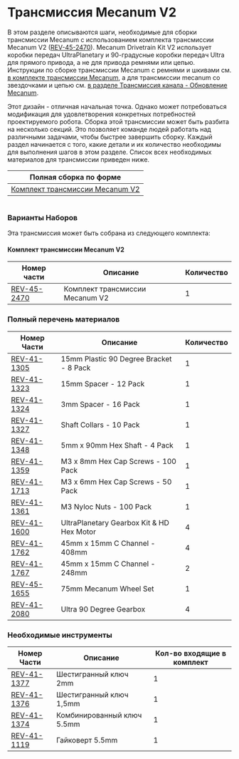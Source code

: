 # Трансмиссия Mecanum V2

В этом разделе описываются шаги, необходимые для сборки трансмиссии Mecanum с использованием комплекта трансмиссии Mecanum V2 ([REV-45-2470](https://www.revrobotics.com/rev-45-2470/)). Mecanum Drivetrain Kit V2 использует коробки передач UltraPlanetary и 90-градусные коробки передач Ultra для прямого привода, а не для привода ремнями или цепью. Инструкции по сборке трансмиссии Mecanum с ремнями и шкивами см.[ в комплекте трансмиссии Mecanum](broken-reference), а для трансмиссии mecanum со звездочками и цепью см. [в разделе Трансмиссия канала - Обновление Mecanum](broken-reference).

Этот дизайн - отличная начальная точка. Однако может потребоваться модификация для удовлетворения конкретных потребностей проектируемого робота. Сборка этой трансмиссии может быть разбита на несколько секций. Это позволяет команде людей работать над различными задачами, чтобы быстрее завершить сборку. Каждый раздел начинается с того, какие детали и их количество необходимы для выполнения шагов в этом разделе. Список всех необходимых материалов для трансмиссии приведен ниже.

|                                                                                       Полная сборка по форме                                                                                       |
| :------------------------------------------------------------------------------------------------------------------------------------------------------------------------------------------------: |
| [Комплект трансмиссии Mecanum V2](https://cad.onshape.com/documents/fe4ddc04acb2fe07e7615d35/w/99b93940e1575fb04acb47d4/e/f34759ef6ea954e463811068?renderMode=0\&uiState=63332124bf3b523d61ddca27) |

<figure><img src="https://2589213514-files.gitbook.io/~/files/v0/b/gitbook-x-prod.appspot.com/o/spaces%2FH9K1InCLC1ZxIkdPJt31%2Fuploads%2FbdtVvgeLS9UgQypbNydF%2Fimage9.png?alt=media&#x26;token=b1043316-a3d6-4c4b-b59c-82c0ddb45caf" alt=""><figcaption></figcaption></figure>

### Варианты Наборов

Эта трансмиссия может быть собрана из следующего комплекта:

#### Комплект трансмиссии Mecanum V2&#x20;

| Номер части                                             | Описание                        | Количество |
| ------------------------------------------------------- | ------------------------------- | ---------- |
| [REV-45-2470](https://www.revrobotics.com/rev-45-2470/) | Комплект трансмиссии Mecanum V2 | 1          |

### Полный перечень материалов

| Номер Части                                                       | Описание                                  | Количество |
| ----------------------------------------------------------------- | ----------------------------------------- | ---------- |
| [REV-41-1305](https://www.revrobotics.com/15mm-Plastic-Brackets/) | 15mm Plastic 90 Degree Bracket - 8 Pack   | 1          |
| [REV-41-1323](https://www.revrobotics.com/5mm-Hex-Spacers/)       | 15mm Spacer - 12 Pack                     | 1          |
| [REV-41-1324](https://www.revrobotics.com/5mm-Hex-Spacers/)       | 3mm Spacer - 16 Pack                      | 1          |
| [REV-41-1327](https://www.revrobotics.com/rev-41-1327-pk10/)      | Shaft Collars - 10 Pack                   | 1          |
| [REV-41-1348](https://www.revrobotics.com/5mm-Hex-Shafts/)        | 5mm x 90mm Hex Shaft - 4 Pack             | 1          |
| [REV-41-1359](https://www.revrobotics.com/M3-Hex-Cap-Screws/)     | M3 x 8mm Hex Cap Screws - 100 Pack        | 1          |
| [REV-41-1713](https://www.revrobotics.com/M3-Hex-Cap-Screws/)     | M3 x 6mm Hex Cap Screws - 50 Pack         | 1          |
| [REV-41-1361](https://www.revrobotics.com/rev-41-1361-pk100/)     | M3 Nyloc Nuts - 100 Pack                  | 1          |
| [REV-41-1600](https://www.revrobotics.com/rev-41-1600/)           | UltraPlanetary Gearbox Kit & HD Hex Motor | 4          |
| [REV-41-1762](https://www.revrobotics.com/rev-41-1762/)           | 45mm x 15mm C Channel - 408mm             | 4          |
| [REV-41-1767](https://www.revrobotics.com/rev-41-1767/)           | 45mm x 15mm C Channel - 248mm             | 2          |
| [REV-45-1655](https://www.revrobotics.com/rev-45-1655/)           | 75mm Mecanum Wheel Set                    | 1          |
| [REV-41-2080](https://www.revrobotics.com/rev-41-2080/)           | Ultra 90 Degree Gearbox                   | 4          |

### Необходимые инструменты

| Номер Части                                             | Описание                   | Кол-во входящие в комплект |
| ------------------------------------------------------- | -------------------------- | -------------------------- |
| [REV-41-1377](https://www.revrobotics.com/rev-45-1882/) | Шестигранный ключ 2mm      | 1                          |
| [REV-41-1376](https://www.revrobotics.com/rev-45-1882/) | Шестигранный ключ 1,5mm    | 1                          |
| [REV-41-1374](https://www.revrobotics.com/rev-41-1374/) | Комбинированный ключ 5.5mm | 1                          |
| [REV-41-1119](https://www.revrobotics.com/rev-41-1119/) | Гайковерт 5.5mm            | 1                          |
